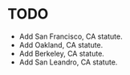 TODO
====

* Add San Francisco, CA statute.
* Add Oakland, CA statute.
* Add Berkeley, CA statute.
* Add San Leandro, CA statute.
